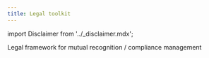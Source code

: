 ```yaml
---
title: Legal toolkit
---
```


import Disclaimer from '../\_disclaimer.mdx';

<Disclaimer />

Legal framework for mutual recognition / compliance management